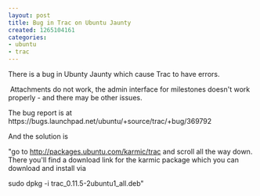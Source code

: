```yaml
---
layout: post
title: Bug in Trac on Ubuntu Jaunty
created: 1265104161
categories:
- ubuntu
- trac
---
```

<p>
There is a bug in Ubunty Jaunty which cause Trac to have errors.
</p>
<p>
 Attachments do not work, the admin interface for milestones doesn't work properly - and there may be other issues.
</p>
<p>
The bug report is at https://bugs.launchpad.net/ubuntu/+source/trac/+bug/369792
</p>
<p>
And the solution is 
</p>
<p>
&quot;go to <a href="http://packages.ubuntu.com/karmic/trac">http://packages.ubuntu.com/karmic/trac</a>
and scroll all the way down. There you'll find a download link for the 
karmic package which you can download and install via
</p>
<p>
sudo dpkg -i trac_0.11.5-2ubuntu1_all.deb&quot;
</p>
<p>
&nbsp;
</p>
